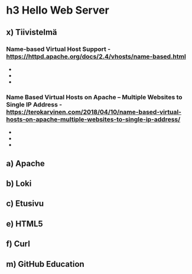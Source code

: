 # h3 Hello Web Server

## x) Tiivistelmä

### Name-based Virtual Host Support - https://httpd.apache.org/docs/2.4/vhosts/name-based.html
-
-
-

### Name Based Virtual Hosts on Apache – Multiple Websites to Single IP Address - https://terokarvinen.com/2018/04/10/name-based-virtual-hosts-on-apache-multiple-websites-to-single-ip-address/
-
-
-

## a) Apache


## b) Loki


## c) Etusivu


## e) HTML5


## f) Curl


## m) GitHub Education
